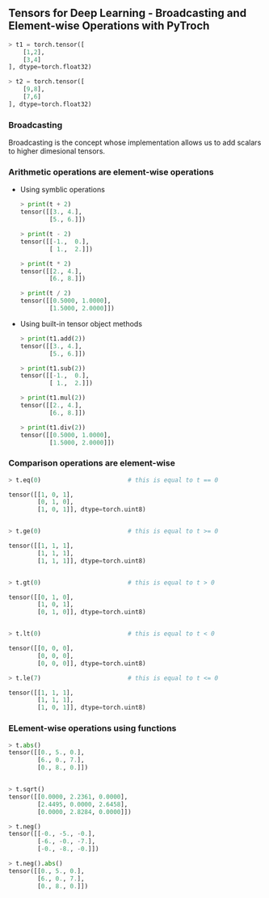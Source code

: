 ## Tensors for Deep Learning - Broadcasting and Element-wise Operations with PyTroch

```python
> t1 = torch.tensor([
    [1,2],
    [3,4]
], dtype=torch.float32)

> t2 = torch.tensor([
    [9,8],
    [7,6]
], dtype=torch.float32)
```



### Broadcasting

Broadcasting is the concept whose implementation allows us to add scalars to higher dimesional tensors.



### Arithmetic operations are element-wise operations

- Using symblic operations

  ```python
  > print(t + 2)
  tensor([[3., 4.],
          [5., 6.]])
  
  > print(t - 2)
  tensor([[-1.,  0.],
          [ 1.,  2.]])
  
  > print(t * 2)
  tensor([[2., 4.],
          [6., 8.]])
  
  > print(t / 2)
  tensor([[0.5000, 1.0000],
          [1.5000, 2.0000]])
  ```

- Using built-in tensor object methods

  ```python
  > print(t1.add(2))
  tensor([[3., 4.],
          [5., 6.]])
  
  > print(t1.sub(2))
  tensor([[-1.,  0.],
          [ 1.,  2.]])
  
  > print(t1.mul(2))
  tensor([[2., 4.],
          [6., 8.]])
  
  > print(t1.div(2))
  tensor([[0.5000, 1.0000],
          [1.5000, 2.0000]])
  ```



### Comparison operations are element-wise

```python
> t.eq(0)                        # this is equal to t == 0

tensor([[1, 0, 1],
        [0, 1, 0],
        [1, 0, 1]], dtype=torch.uint8)


> t.ge(0)                        # this is equal to t >= 0

tensor([[1, 1, 1],
        [1, 1, 1],
        [1, 1, 1]], dtype=torch.uint8)


> t.gt(0)                        # this is equal to t > 0

tensor([[0, 1, 0],
        [1, 0, 1],
        [0, 1, 0]], dtype=torch.uint8)


> t.lt(0)                        # this is equal to t < 0

tensor([[0, 0, 0],
        [0, 0, 0],
        [0, 0, 0]], dtype=torch.uint8)

> t.le(7)                        # this is equal to t <= 0

tensor([[1, 1, 1],
        [1, 1, 1],
        [1, 0, 1]], dtype=torch.uint8)
```



### ELement-wise operations using functions

```python
> t.abs() 
tensor([[0., 5., 0.],
        [6., 0., 7.],
        [0., 8., 0.]])


> t.sqrt()
tensor([[0.0000, 2.2361, 0.0000],
        [2.4495, 0.0000, 2.6458],
        [0.0000, 2.8284, 0.0000]])

> t.neg()
tensor([[-0., -5., -0.],
        [-6., -0., -7.],
        [-0., -8., -0.]])

> t.neg().abs()
tensor([[0., 5., 0.],
        [6., 0., 7.],
        [0., 8., 0.]])
```






















